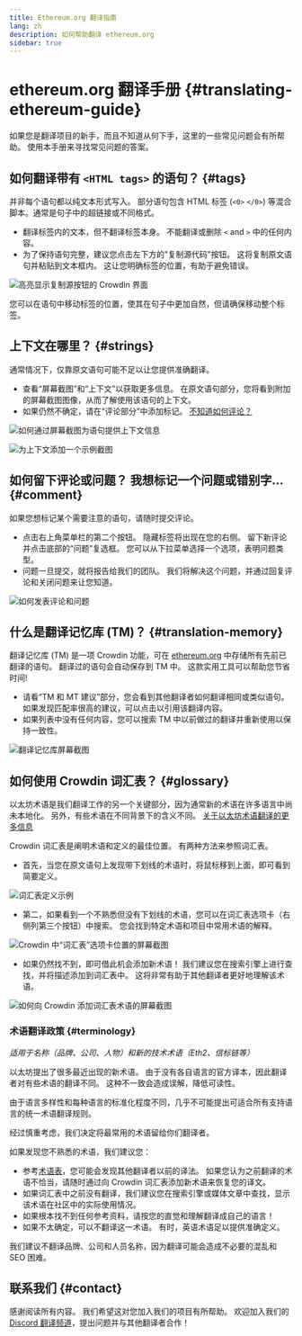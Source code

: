 ```yaml
---
title: Ethereum.org 翻译指南
lang: zh
description: 如何帮助翻译 ethereum.org
sidebar: true
---
```


# ethereum.org 翻译手册 {#translating-ethereum-guide}

如果您是翻译项目的新手，而且不知道从何下手，这里的一些常见问题会有所帮助。 使用本手册来寻找常见问题的答案。

## 如何翻译带有 `<HTML tags>` 的语句？ {#tags}

并非每个语句都以纯文本形式写入。 部分语句包含 HTML 标签 (`<0>` `</0>`) 等混合脚本。通常是句子中的超链接或不同格式。

- 翻译标签内的文本，但不翻译标签本身。 不能翻译或删除 `<` and `>` 中的任何内容。
- 为了保持语句完整，建议您点击左下方的"复制源代码"按钮。 这将复制原文语句并粘贴到文本框内。 这让您明确标签的位置，有助于避免错误。

![高亮显示复制源按钮的 Crowdin 界面](../../../../../translation-program/translation-guide/html-tag-strings.png)

您可以在语句中移动标签的位置，使其在句子中更加自然，但请确保移动整个标签。

## 上下文在哪里？ {#strings}

通常情况下，仅靠原文语句可能不足以让您提供准确翻译。

- 查看“屏幕截图”和“上下文”以获取更多信息。 在原文语句部分，您将看到附加的屏幕截图图像，从而了解使用该语句的上下文。
- 如果仍然不确定，请在“评论部分”中添加标记。 [不知道如何评论？](#comment)

![如何通过屏幕截图为语句提供上下文信息](./source-string.png)

![为上下文添加一个示例截图](./source-string-2.png)

## 如何留下评论或问题？ 我想标记一个问题或错别字... {#comment}

如果您想标记某个需要注意的语句，请随时提交评论。

- 点击右上角菜单栏的第二个按钮。 隐藏标签将出现在您的右侧。 留下新评论并点击底部的“问题”复选框。 您可以从下拉菜单选择一个选项，表明问题类型。
- 问题一旦提交，就将报告给我们的团队。 我们将解决这个问题，并通过回复评论和关闭问题来让您知道。

![如何发表评论和问题](./comment-issue.png)

## 什么是翻译记忆库 (TM)？ {#translation-memory}

翻译记忆库 (TM) 是一项 Crowdin 功能，可在 [ethereum.org](http://ethereum.org/) 中存储所有先前已翻译的语句。 翻译过的语句会自动保存到 TM 中。 这款实用工具可以帮助您节省时间!

- 请看“TM 和 MT 建议”部分，您会看到其他翻译者如何翻译相同或类似语句。 如果发现匹配率很高的建议，可以点击以引用该翻译内容。
- 如果列表中没有任何内容，您可以搜索 TM 中以前做过的翻译并重新使用以保持一致性。

![翻译记忆库屏幕截图](./translation-memory.png)

## 如何使用 Crowdin 词汇表？ {#glossary}

以太坊术语是我们翻译工作的另一个关键部分，因为通常新的术语在许多语言中尚未本地化。 另外，有些术语在不同背景下的含义不同。 [关于以太坊术语翻译的更多信息](#terminology)

Crowdin 词汇表是阐明术语和定义的最佳位置。 有两种方法来参照词汇表。

- 首先，当您在原文语句上发现带下划线的术语时，将鼠标移到上面，即可看到简要定义。

![词汇表定义示例](./glossary-definition.png)

- 第二，如果看到一个不熟悉但没有下划线的术语，您可以在词汇表选项卡（右侧列第三个按钮）中搜索。 您会找到特定术语和项目中常用术语的解释。

![Crowdin 中“词汇表”选项卡位置的屏幕截图](./glossary-tab.png)

- 如果仍然找不到，即可借此机会添加新术语！ 我们建议您在搜索引擎上进行查找，并将描述添加到词汇表中。 这将非常有助于其他翻译者更好地理解该术语。

![如何向 Crowdin 添加词汇表术语的屏幕截图](./add-glossary-term.png)

### 术语翻译政策 {#terminology}

_适用于名称（品牌、公司、人物）和新的技术术语（Eth2、信标链等）_

以太坊提出了很多最近出现的新术语。 由于没有各自语言的官方译本，因此翻译者对有些术语的翻译不同。 这种不一致会造成误解，降低可读性。

由于语言多样性和每种语言的标准化程度不同，几乎不可能提出可适合所有支持语言的统一术语翻译规则。

经过慎重考虑，我们决定将最常用的术语留给你们翻译者。

如果发现您不熟悉的术语，我们建议您：

- 参考[术语表](#glossary)，您可能会发现其他翻译者以前的译法。 如果您认为之前翻译的术语不恰当，请随时通过向 Crowdin 词汇表添加新术语来恢复您的译文。
- 如果词汇表中之前没有翻译，我们建议您在搜索引擎或媒体文章中查找，显示该术语在社区中的实际使用情况。
- 如果根本找不到任何参考资料，请按您的直觉和理解翻译成自己的语言！
- 如果不太确定，可以不翻译这一术语。 有时，英语术语足以提供准确定义。

我们建议不翻译品牌、公司和人员名称，因为翻译可能会造成不必要的混乱和 SEO 困难。

## 联系我们 {#contact}

感谢阅读所有内容。 我们希望这对您加入我们的项目有所帮助。 欢迎加入我们的[Discord 翻译频道](https://discord.gg/TkJFaewsaM)，提出问题并与其他翻译者合作！
